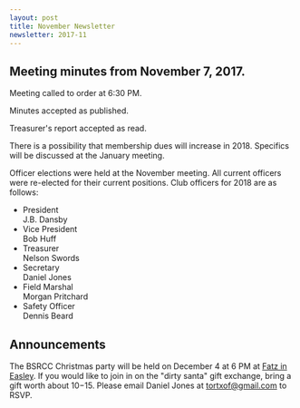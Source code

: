 ```yaml
---
layout: post
title: November Newsletter
newsletter: 2017-11
---
```

## Meeting minutes from November 7, 2017.

Meeting called to order at 6:30 PM.

Minutes accepted as published.

Treasurer's report accepted as read.

There is a possibility that membership dues will increase in 2018. Specifics
will be discussed at the January meeting.

Officer elections were held at the November meeting. All current officers were
re-elected for their current positions. Club officers for 2018 are as follows:

- President  
  J.B. Dansby
- Vice President  
  Bob Huff
- Treasurer  
  Nelson Swords
- Secretary  
  Daniel Jones
- Field Marshal  
  Morgan Pritchard
- Safety Officer  
  Dennis Beard

## Announcements

The BSRCC Christmas party will be held on December 4 at 6 PM at [Fatz in
Easley](https://itsy.ml/BQX4). If you would like to join in on the "dirty santa"
gift exchange, bring a gift worth about $10-$15. Please email Daniel Jones at
<tortxof@gmail.com> to RSVP.
